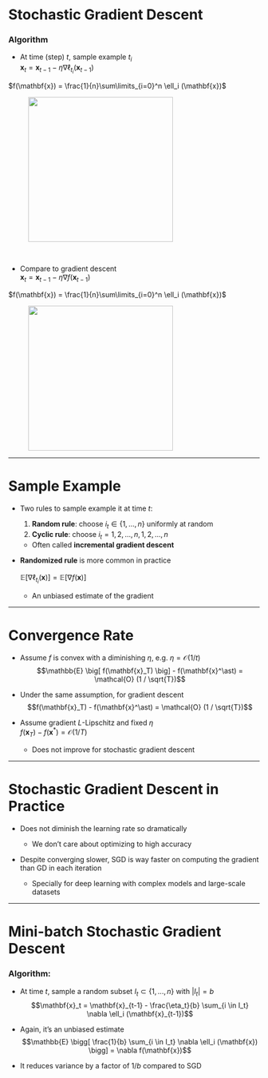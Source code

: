 # Stochastic Gradient Descent

<div class="grid grid-cols-[3fr_4fr] gap-10">
<div>

### Algorithm
* At time (step) $t$, sample example $t_i$<br>
$\mathbf{x}_t = \mathbf{x}_{t-1} - \eta \nabla \ell_{t_i} (\mathbf{x}_{t-1})$

$f(\mathbf{x}) = \frac{1}{n}\sum\limits_{i=0}^n \ell_i (\mathbf{x})$
</div>
<div>
  <figure>
    <img src="/sgd.png" style="width: 290px !important;">
  </figure>
</div>
</div>
<br>

<div class="grid grid-cols-[3fr_4fr] gap-10">
<div>

* Compare to gradient descent<br>
$\mathbf{x}_t = \mathbf{x}_{t-1} - \eta \nabla f(\mathbf{x}_{t-1})$<br>

$f(\mathbf{x}) = \frac{1}{n}\sum\limits_{i=0}^n \ell_i (\mathbf{x})$
</div>
<div>
  <figure>
    <img src="/gradient_descent_2.png" style="width: 290px !important;">
  </figure>
</div>
</div>

---

# Sample Example

* Two rules to sample example it at time $t$:
  1. **Random rule**: choose $i_t \in \{1,..., n\}$ uniformly at random
  1. **Cyclic rule**: choose $i_t = 1, 2, ..., n, 1, 2, ..., n$
    * Often called **incremental gradient descent**

* **Randomized rule** is more common in practice<br><br>
$\mathbb{E} \big[ \nabla \ell_{t_i} (\mathbf{x}) \big] = \mathbb{E} \big[ \nabla f(\mathbf{x}) \big]$
  * An unbiased estimate of the gradient

---

# Convergence Rate

* Assume $f$ is convex with a diminishing $\eta$, e.g. $\eta = \mathcal{O} (1 / t)$
$$\mathbb{E} \big[ f(\mathbf{x}_T) \big] - f(\mathbf{x}^\ast) = \mathcal{O} (1 / \sqrt{T})$$

* Under the same assumption, for gradient descent
$$f(\mathbf{x}_T) - f(\mathbf{x}^\ast) = \mathcal{O} (1 / \sqrt{T})$$

* Assume gradient $L$-Lipschitz and fixed $\eta$<br>
$f(\mathbf{x}_T) - f(\mathbf{x}^\ast) = \mathcal{O} (1 / T)$
  * Does not improve for stochastic gradient descent

---

# Stochastic Gradient Descent in Practice

* Does not diminish the learning rate so dramatically
  * We don’t care about optimizing to high accuracy

* Despite converging slower, SGD is way faster on computing the gradient than GD in each iteration
  * Specially for deep learning with complex models and large-scale datasets

---

# Mini-batch Stochastic Gradient Descent

### Algorithm:

* At time $t$, sample a random subset $I_t \subset \{ 1, ..., n \}$ with $\lvert I_t \rvert = b$
$$\mathbf{x}_t = \mathbf{x}_{t-1} - \frac{\eta_t}{b} \sum_{i \in I_t} \nabla \ell_i (\mathbf{x}_{t-1})$$

* Again, it’s an unbiased estimate
$$\mathbb{E} \bigg[ \frac{1}{b} \sum_{i \in I_t} \nabla \ell_i (\mathbf{x}) \bigg] = \nabla f(\mathbf{x})$$

* It reduces variance by a factor of $1/b$ compared to SGD